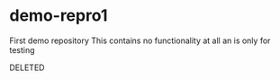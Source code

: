 # demo-repro1
First demo repository
This contains no functionality at all an is only for testing

DELETED
